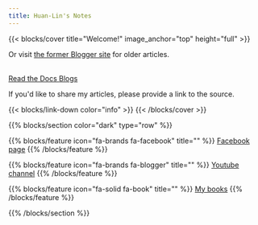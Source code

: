 ```yaml
---
title: Huan-Lin's Notes
---
```


{{< blocks/cover title="Welcome!" image_anchor="top" height="full" >}}
<p class="lead mt-1">Or visit <a href="https://huanlintalk.com">the former Blogger site</a> for older articles.</p>
<br/> 
<a class="btn btn-lg btn-primary me-3 mb-4" href="/docs">
  Read the Docs <i class="fas fa-arrow-alt-circle-right ms-2"></i>
</a>
<a class="btn btn-lg btn-secondary me-3 mb-4" href="/blog">
  Blogs <i class="fa-brands fa-blogger ms-2 "></i>
</a>
<p class="lead mt-5">If you'd like to share my articles, please provide a link to the source.</p>
{{< blocks/link-down color="info" >}}
{{< /blocks/cover >}}

{{% blocks/section color="dark" type="row" %}}

{{% blocks/feature icon="fa-brands fa-facebook" title="" %}}
[Facebook page](https://www.facebook.com/huanlin.notes)
{{% /blocks/feature %}}

{{% blocks/feature icon="fa-brands fa-blogger" title="" %}}
[Youtube channel](https://www.youtube.com/@michael-tsai)
{{% /blocks/feature %}}

{{% blocks/feature icon="fa-solid fa-book" title="" %}}
[My books](https://play.google.com/store/books/author?id=%E8%94%A1%E7%85%A5%E9%BA%9F)
{{% /blocks/feature %}}

{{% /blocks/section %}}
